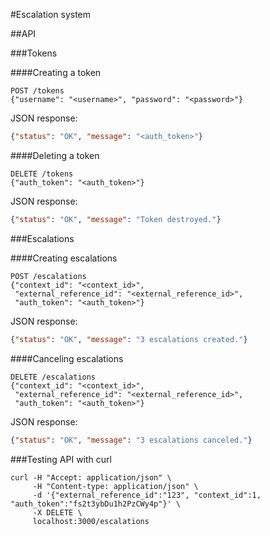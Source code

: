 #Escalation system

##API

###Tokens

####Creating a token
```
POST /tokens
{"username": "<username>", "password": "<password>"}
```

JSON response:
```JSON
{"status": "OK", "message": "<auth_token>"}
```

####Deleting a token
```
DELETE /tokens
{"auth_token": "<auth_token>"}
```

JSON response:
```JSON
{"status": "OK", "message": "Token destroyed."}
```

###Escalations

####Creating escalations
```
POST /escalations
{"context_id": "<context_id>",
 "external_reference_id": "<external_reference_id>",
 "auth_token": "<auth_token>"}
```

JSON response:
```JSON
{"status": "OK", "message": "3 escalations created."}
```

####Canceling escalations
```
DELETE /escalations
{"context_id": "<context_id>",
 "external_reference_id": "<external_reference_id>",
 "auth_token": "<auth_token>"}
```

JSON response:
```JSON
{"status": "OK", "message": "3 escalations canceled."}
```

###Testing API with curl
```
curl -H "Accept: application/json" \
     -H "Content-type: application/json" \
     -d '{"external_reference_id":"123", "context_id":1, "auth_token":"fs2t3ybDu1h2PzCWy4p"}' \
     -X DELETE \
     localhost:3000/escalations
```
